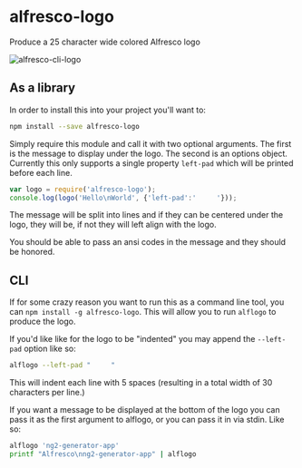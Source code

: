 # alfresco-logo
Produce a 25 character wide colored Alfresco logo

![alfresco-cli-logo](https://cloud.githubusercontent.com/assets/115754/16162699/473138b4-3492-11e6-9154-f1d1999d7ead.jpg)

## As a library

In order to install this into your project you'll want to:

```bash
npm install --save alfresco-logo
```

Simply require this module and call it with two optional
arguments. The first is the message to display under the
logo. The second is an options object. Currently this 
only supports a single property `left-pad` which will be
printed before each line.

```javascript
var logo = require('alfresco-logo');
console.log(logo('Hello\nWorld', {'left-pad':'     '}));
```

The message will be split into lines and if they can be
centered under the logo, they will be, if not they will
left align with the logo.

You should be able to pass an ansi codes in the message
and they should be honored.

## CLI
If for some crazy reason you want to run this as a
command line tool, you can `npm install -g alfresco-logo`.
This will allow you to run `alflogo` to produce the logo.

If you'd like like for the logo to be "indented" you may
append the `--left-pad` option like so:

```bash
alflogo --left-pad "     "
```

This will indent each line with 5 spaces (resulting in
a total width of 30 characters per line.)

If you want a message to be displayed at the bottom of
the logo you can pass it as the first argument to alflogo,
or you can pass it in via stdin. Like so:

```bash
alflogo 'ng2-generator-app'
printf "Alfresco\nng2-generator-app" | alflogo
```

